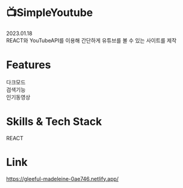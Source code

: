 # 📺SimpleYoutube
2023.01.18<br>
REACT와 YouTubeAPI를 이용해 간단하게 유튜브를 볼 수 있는 사이트를 제작<br>
# Features
다크모드<br>
검색기능<br>
인기동영상<br>
# Skills & Tech Stack
REACT<br>
# Link
https://gleeful-madeleine-0ae746.netlify.app/
